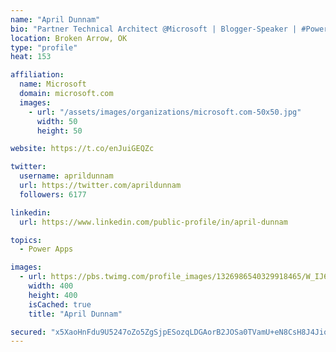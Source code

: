 ```yaml
---
name: "April Dunnam"
bio: "Partner Technical Architect @Microsoft | Blogger-Speaker | #PowerApps, #PowerAutomate, #Office365, #SharePoint | #WIT | #Karaoke Queen"
location: Broken Arrow, OK
type: "profile"
heat: 153

affiliation:
  name: Microsoft
  domain: microsoft.com
  images:
    - url: "/assets/images/organizations/microsoft.com-50x50.jpg"
      width: 50
      height: 50

website: https://t.co/enJuiGEQZc

twitter:
  username: aprildunnam
  url: https://twitter.com/aprildunnam
  followers: 6177

linkedin:
  url: https://www.linkedin.com/public-profile/in/april-dunnam

topics:
  - Power Apps

images:
  - url: https://pbs.twimg.com/profile_images/1326986540329918465/W_IJ6Ih2_400x400.jpg
    width: 400
    height: 400
    isCached: true
    title: "April Dunnam"

secured: "x5XaoHnFdu9U5247oZo5ZgSjpESozqLDGAorB2JOSa0TVamU+eN8CsH8J4JioXiAEXXMnqqOn+CXavHMY709KVaxv337+E4bUiDJShFcf55h26BlbiyQu9S2SxwVP3CGKNAOHqNNpZg/+fJTk/nLrlOVE6Zw9vxs3BIBipGeClfSnFj1meI68OwmSYFidVREigCga5E1EvYkr28EquX30nduvht0aJolhzzCr+FlqUbA+HlBzhuTlXRnbkECF31JY+xFWDybQRHqkrR+n+sb3N5aS0OkrQanIHHHdk4+plfiIGWXxA+C3iJpJeIeOTGJE33d2CwJSaf2c0Lp/rqlpQc67ghViWfx8+NBq+7uh5XzmwyoH9xtZ9Bjd2QCfR5vQKFStfCYtItTx5KhNG0T7JNVAPxU5ZsnDhvFu3BMAvE=;CvtgwrhXBiKHG/wUiXs3TQ=="
---
```


